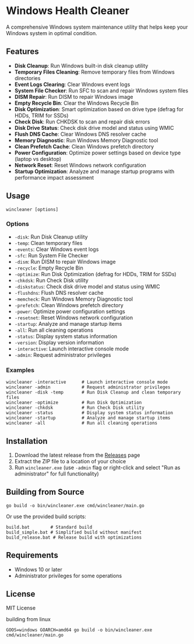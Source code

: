 # Windows Health Cleaner

A comprehensive Windows system maintenance utility that helps keep your Windows system in optimal condition.

## Features

- **Disk Cleanup**: Run Windows built-in disk cleanup utility
- **Temporary Files Cleaning**: Remove temporary files from Windows directories
- **Event Logs Clearing**: Clear Windows event logs
- **System File Checker**: Run SFC to scan and repair Windows system files
- **DISM Repair**: Run DISM to repair Windows image
- **Empty Recycle Bin**: Clear the Windows Recycle Bin
- **Disk Optimization**: Smart optimization based on drive type (defrag for HDDs, TRIM for SSDs)
- **Check Disk**: Run CHKDSK to scan and repair disk errors
- **Disk Drive Status**: Check disk drive model and status using WMIC
- **Flush DNS Cache**: Clear Windows DNS resolver cache
- **Memory Diagnostic**: Run Windows Memory Diagnostic tool
- **Clean Prefetch Cache**: Clean Windows prefetch directory
- **Power Configuration**: Optimize power settings based on device type (laptop vs desktop)
- **Network Reset**: Reset Windows network configuration
- **Startup Optimization**: Analyze and manage startup programs with performance impact assessment

## Usage

```
wincleaner [options]
```

### Options

- `-disk`: Run Disk Cleanup utility
- `-temp`: Clean temporary files
- `-events`: Clear Windows event logs
- `-sfc`: Run System File Checker
- `-dism`: Run DISM to repair Windows image
- `-recycle`: Empty Recycle Bin
- `-optimize`: Run Disk Optimization (defrag for HDDs, TRIM for SSDs)
- `-chkdsk`: Run Check Disk utility
- `-diskstatus`: Check disk drive model and status using WMIC
- `-flushdns`: Flush DNS resolver cache
- `-memcheck`: Run Windows Memory Diagnostic tool
- `-prefetch`: Clean Windows prefetch directory
- `-power`: Optimize power configuration settings
- `-resetnet`: Reset Windows network configuration
- `-startup`: Analyze and manage startup items
- `-all`: Run all cleaning operations
- `-status`: Display system status information
- `-version`: Display version information
- `-interactive`: Launch interactive console mode
- `-admin`: Request administrator privileges

### Examples

```
wincleaner -interactive      # Launch interactive console mode
wincleaner -admin            # Request administrator privileges
wincleaner -disk -temp       # Run Disk Cleanup and clean temporary files
wincleaner -optimize         # Run Disk Optimization
wincleaner -chkdsk           # Run Check Disk utility
wincleaner -status           # Display system status information
wincleaner -startup          # Analyze and manage startup items
wincleaner -all              # Run all cleaning operations
```

## Installation

1. Download the latest release from the [Releases](https://github.com/yourusername/windows_health/releases) page
2. Extract the ZIP file to a location of your choice
3. Run `wincleaner.exe` (use `-admin` flag or right-click and select "Run as administrator" for full functionality)

## Building from Source

```
go build -o bin/wincleaner.exe cmd/wincleaner/main.go
```

Or use the provided build scripts:
```
build.bat        # Standard build
build_simple.bat # Simplified build without manifest
build_release.bat # Release build with optimizations
```

## Requirements

- Windows 10 or later
- Administrator privileges for some operations

## License

MIT License 


building from linux

`GOOS=windows GOARCH=amd64 go build -o bin/wincleaner.exe cmd/wincleaner/main.go`